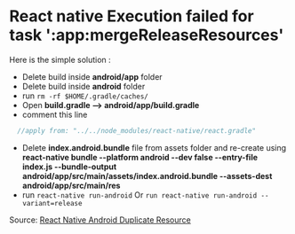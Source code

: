 # React native Execution failed for task ':app:mergeReleaseResources'

Here is the simple solution :
- Delete build inside **android/app** folder
- Delete build inside **android** folder
- run `rm -rf $HOME/.gradle/caches/`
- Open **build.gradle --> android/app/build.gradle**
- comment this line
```js
  //apply from: "../../node_modules/react-native/react.gradle"
```
- Delete **index.android.bundle** file from assets folder and re-create using **react-native bundle --platform android --dev false --entry-file index.js --bundle-output android/app/src/main/assets/index.android.bundle --assets-dest android/app/src/main/res**
- run `react-native run-android` Or `run react-native run-android --variant=release`


Source: [React Native Android Duplicate Resource](https://stackoverflow.com/questions/52632950/react-native-0-57-1-android-duplicate-resources/55245362#55245362)
